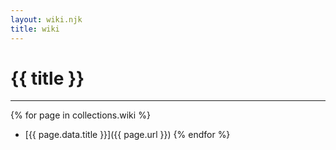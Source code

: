 ```yaml
---
layout: wiki.njk
title: wiki
---
```


# {{ title }}
<hr/>

{% for page in collections.wiki %}
- [{{ page.data.title }}]({{ page.url }})
{% endfor %}

